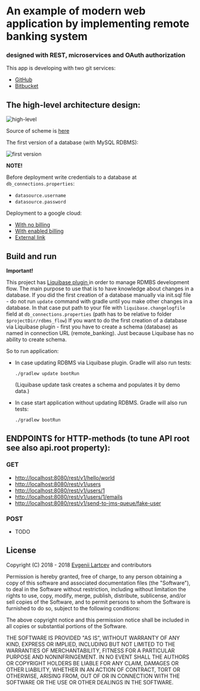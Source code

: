 # An example of modern web application by implementing remote banking system
### designed with REST, microservices and OAuth authorization

 This app is developing with two git services:
 - [GitHub](https://github.com/Evegen55/remote_banking)
 - [Bitbucket](https://bitbucket.org/Johnn55/remote_banking)

## The high-level architecture design:

![**high-level**](https://raw.githubusercontent.com/Evegen55/remote_banking/master/src/test/resources/for_readme/high-level_remote_banking.png)

Source of scheme is  [here](https://www.lucidchart.com/documents/view/90174cab-00d1-43a2-886b-0d83f6922d4f)

The first version of a database (with MySQL RDBMS):

![**first version**](https://raw.githubusercontent.com/Evegen55/remote_banking/master/src/test/resources/for_readme/first_rdbms.PNG)

**NOTE!**

Before deployment write credentials to a database at `db_connections.properties`:

- `datasource.username`
- `datasource.password`

Deployment to a google cloud:

 - [With no billing](https://youtu.be/5wNI4Btpbos)
 - [With enabled billing](TODO)
 - [External link](TODO)
 
## Build and run

 **Important!**

 This project has [Liquibase plugin ](liquibase.org) in order to manage RDMBS development flow.
 The main purpose to use that is to have knowledge about changes in a database.
 If you did the first creation of a database manually via init.sql file -
 do not run `update` command with gradle until you make other changes in a database.
 In that case put path to your file with `liquibase.changelogfile` field at `db_connections.properties`
 (path has to be relative to folder `$projectDir/rdbms_flow`)
 If you want to do the first creation of a database via Liquibase plugin -
 first you have to create a schema (database) as named in connection URL (remote_banking).
 Just because Liquibase has no ability to create schema.

 So to run application:
 
 - In case updating RDBMS via Liquibase plugin. Gradle will also run tests:
  
    `./gradlew update bootRun`
    
    (Liquibase update task creates a schema and populates it by demo data.)
    
 - In case start application without updating RDBMS. Gradle will also run tests:
 
    `./gradlew bootRun`

## ENDPOINTS for HTTP-methods (to tune API root see also api.root property):

### GET

 - [http://localhost:8080/rest/v1/hello/world]()
 - [http://localhost:8080/rest/v1/users]()
 - [http://localhost:8080/rest/v1/users/1]()
 - [http://localhost:8080/rest/v1/users/1/emails]()
 - [http://localhost:8080/rest/v1/send-to-jms-queue/fake-user]()

### POST

 - TODO
 
 
## License
 
 Copyright (C) 2018 - 2018 [Evgenii Lartcev](https://github.com/Evegen55/) and contributors
 
 Permission is hereby granted, free of charge, to any person obtaining a copy of this software and associated documentation files (the "Software"), to deal in the Software without restriction, including without limitation the rights to use, copy, modify, merge, publish, distribute, sublicense, and/or sell copies of the Software, and to permit persons to whom the Software is furnished to do so, subject to the following conditions:
 
 The above copyright notice and this permission notice shall be included in all copies or substantial portions of the Software.
 
 THE SOFTWARE IS PROVIDED "AS IS", WITHOUT WARRANTY OF ANY KIND, EXPRESS OR IMPLIED, INCLUDING BUT NOT LIMITED TO THE WARRANTIES OF MERCHANTABILITY, FITNESS FOR A PARTICULAR PURPOSE AND NONINFRINGEMENT. IN NO EVENT SHALL THE AUTHORS OR COPYRIGHT HOLDERS BE LIABLE FOR ANY CLAIM, DAMAGES OR OTHER LIABILITY, WHETHER IN AN ACTION OF CONTRACT, TORT OR OTHERWISE, ARISING FROM, OUT OF OR IN CONNECTION WITH THE SOFTWARE OR THE USE OR OTHER DEALINGS IN THE SOFTWARE.
